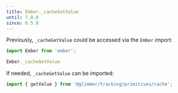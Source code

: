 ```yaml
---
title: Ember._cacheGetValue
until: 7.0.0
since: 6.5.0
---
```



Previously, `_cacheGetValue` could be accessed via the `Ember` import:
```js
import Ember from 'ember';

Ember._cacheGetValue
```

If needed, `_cacheGetValue` can be imported:
```js
import { getValue } from '@glimmer/tracking/primitives/cache';
```
